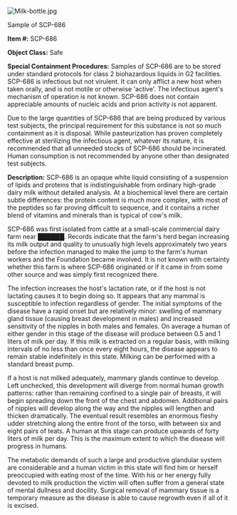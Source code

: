 ![Milk-bottle.jpg](http://scp-wiki.wdfiles.com/local--files/scp-686/Milk-bottle.jpg)

Sample of SCP-686

**Item #:** SCP-686

**Object Class:** Safe

**Special Containment Procedures:** Samples of SCP-686 are to be stored under standard protocols for class 2 biohazardous liquids in G2 facilities. SCP-686 is infectious but not virulent. It can only afflict a new host when taken orally, and is not motile or otherwise 'active'. The infectious agent's mechanism of operation is not known. SCP-686 does not contain appreciable amounts of nucleic acids and prion activity is not apparent.

Due to the large quantities of SCP-686 that are being produced by various test subjects, the principal requirement for this substance is not so much containment as it is disposal. While pasteurization has proven completely effective at sterilizing the infectious agent, whatever its nature, it is recommended that all unneeded stocks of SCP-686 should be incinerated. Human consumption is not recommended by anyone other than designated test subjects.

**Description:** SCP-686 is an opaque white liquid consisting of a suspension of lipids and proteins that is indistinguishable from ordinary high-grade dairy milk without detailed analysis. At a biochemical level there are certain subtle differences: the protein content is much more complex, with most of the peptides so far proving difficult to sequence, and it contains a richer blend of vitamins and minerals than is typical of cow's milk.

SCP-686 was first isolated from cattle at a small-scale commercial dairy farm near ██████. Records indicate that the farm's herd began increasing its milk output and quality to unusually high levels approximately two years before the infection managed to make the jump to the farm's human workers and the Foundation became involved. It is not known with certainty whether this farm is where SCP-686 originated or if it came in from some other source and was simply first recognized there.

The infection increases the host's lactation rate, or if the host is not lactating causes it to begin doing so. It appears that any mammal is susceptible to infection regardless of gender. The initial symptoms of the disease have a rapid onset but are relatively minor: swelling of mammary gland tissue (causing breast development in males) and increased sensitivity of the nipples in both males and females. On average a human of either gender in this stage of the disease will produce between 0.5 and 1 liters of milk per day. If this milk is extracted on a regular basis, with milking intervals of no less than once every eight hours, the disease appears to remain stable indefinitely in this state. Milking can be performed with a standard breast pump.

If a host is not milked adequately, mammary glands continue to develop. Left unchecked, this development will diverge from normal human growth patterns: rather than remaining confined to a single pair of breasts, it will begin spreading down the front of the chest and abdomen. Additional pairs of nipples will develop along the way and the nipples will lengthen and thicken dramatically. The eventual result resembles an enormous fleshy udder stretching along the entire front of the torso, with between six and eight pairs of teats. A human at this stage can produce upwards of forty liters of milk per day. This is the maximum extent to which the disease will progress in humans.

The metabolic demands of such a large and productive glandular system are considerable and a human victim in this state will find him or herself preoccupied with eating most of the time. With his or her energy fully devoted to milk production the victim will often suffer from a general state of mental dullness and docility. Surgical removal of mammary tissue is a temporary measure as the disease is able to cause regrowth even if all of it is excised.